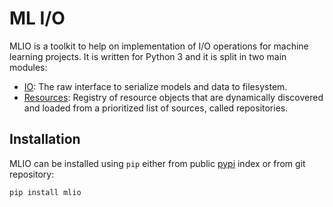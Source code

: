 # ML I/O 
MLIO is a toolkit to help on implementation of I/O operations for machine learning projects. It is written for Python 3 
and it is split in two main modules:

 * [IO](docs/IO.md): The raw interface to serialize models and data to filesystem.
 * [Resources](docs/Resources.md): Registry of resource objects that are dynamically discovered and loaded from 
 a prioritized list of sources, called repositories.

## Installation

MLIO can be installed using `pip` either from public [pypi](https://test.pypi.org/project/pypi/) index 
or from git repository:

```sh
pip install mlio
```

